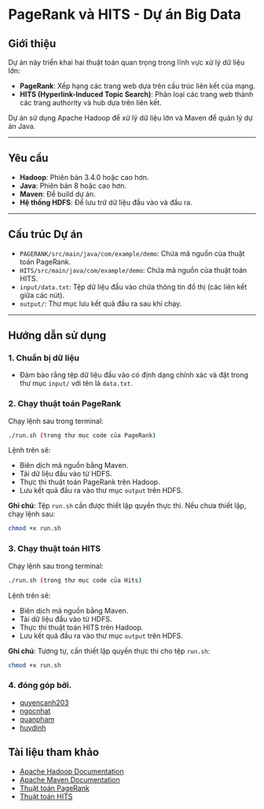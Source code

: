 # PageRank và HITS - Dự án Big Data

## Giới thiệu
Dự án này triển khai hai thuật toán quan trọng trong lĩnh vực xử lý dữ liệu lớn:
- **PageRank**: Xếp hạng các trang web dựa trên cấu trúc liên kết của mạng.
- **HITS (Hyperlink-Induced Topic Search)**: Phân loại các trang web thành các trang authority và hub dựa trên liên kết.

Dự án sử dụng Apache Hadoop để xử lý dữ liệu lớn và Maven để quản lý dự án Java.

---

## Yêu cầu
- **Hadoop**: Phiên bản 3.4.0 hoặc cao hơn.
- **Java**: Phiên bản 8 hoặc cao hơn.
- **Maven**: Để build dự án.
- **Hệ thống HDFS**: Để lưu trữ dữ liệu đầu vào và đầu ra.

---

## Cấu trúc Dự án
- `PAGERANK/src/main/java/com/example/demo`: Chứa mã nguồn của thuật toán PageRank.
- `HITS/src/main/java/com/example/demo`: Chứa mã nguồn của thuật toán HITS.
- `input/data.txt`: Tệp dữ liệu đầu vào chứa thông tin đồ thị (các liên kết giữa các nút).
- `output/`: Thư mục lưu kết quả đầu ra sau khi chạy.

---

## Hướng dẫn sử dụng

### 1. Chuẩn bị dữ liệu
- Đảm bảo rằng tệp dữ liệu đầu vào có định dạng chính xác và đặt trong thư mục `input/` với tên là `data.txt`.

### 2. Chạy thuật toán PageRank
Chạy lệnh sau trong terminal:
```bash
./run.sh (trong thư mục code của PageRank)
```

Lệnh trên sẽ:
- Biên dịch mã nguồn bằng Maven.
- Tải dữ liệu đầu vào từ HDFS.
- Thực thi thuật toán PageRank trên Hadoop.
- Lưu kết quả đầu ra vào thư mục `output` trên HDFS.

**Ghi chú**: Tệp `run.sh` cần được thiết lập quyền thực thi. Nếu chưa thiết lập, chạy lệnh sau:
```bash
chmod +x run.sh
```

### 3. Chạy thuật toán HITS
Chạy lệnh sau trong terminal:
```bash
./run.sh (trong thư mục code của Hits)
```

Lệnh trên sẽ:
- Biên dịch mã nguồn bằng Maven.
- Tải dữ liệu đầu vào từ HDFS.
- Thực thi thuật toán HITS trên Hadoop.
- Lưu kết quả đầu ra vào thư mục `output` trên HDFS.

**Ghi chú**: Tương tự, cần thiết lập quyền thực thi cho tệp `run.sh`:
```bash
chmod +x run.sh
```
### 4. đóng góp bởi.
- [quyencanh203](https://github.com/quyencanh203)
- [ngocnhat]()
- [quanpham]()
- [huydinh]()

## Tài liệu tham khảo
- [Apache Hadoop Documentation](https://hadoop.apache.org/)
- [Apache Maven Documentation](https://maven.apache.org/)
- [Thuật toán PageRank](https://en.wikipedia.org/wiki/PageRank)
- [Thuật toán HITS](https://en.wikipedia.org/wiki/HITS_algorithm)
